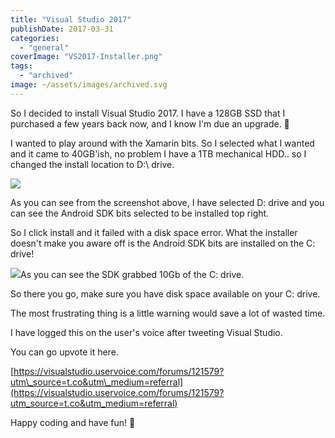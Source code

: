 ```yaml
---
title: "Visual Studio 2017"
publishDate: 2017-03-31
categories: 
  - "general"
coverImage: "VS2017-Installer.png"
tags:
  - "archived"
image: ~/assets/images/archived.svg
---
```


So I decided to install Visual Studio 2017. I have a 128GB SSD that I purchased a few years back now, and I know I'm due an upgrade. 🙂

I wanted to play around with the Xamarin bits. So I selected what I wanted and it came to 40GB'ish, no problem I have a 1TB mechanical HDD.. so I changed the install location to D:\\ drive.

![](/images/VS2017-Installer.png)

As you can see from the screenshot above, I have selected D: drive and you can see the Android SDK bits selected to be installed top right.

So I click install and it failed with a disk space error. What the installer doesn't make you aware off is the Android SDK bits are installed on the C: drive!

![](/images/VS2017-Andriod-SDK.png)As you can see the SDK grabbed 10Gb of the C: drive.  

So there you go, make sure you have disk space available on your C: drive.

The most frustrating thing is a little warning would save a lot of wasted time.

I have logged this on the user's voice after tweeting Visual Studio.

You can go upvote it here.

[https://visualstudio.uservoice.com/forums/121579?utm\_source=t.co&utm\_medium=referral](https://visualstudio.uservoice.com/forums/121579?utm_source=t.co&utm_medium=referral)

Happy coding and have fun! 🙂
